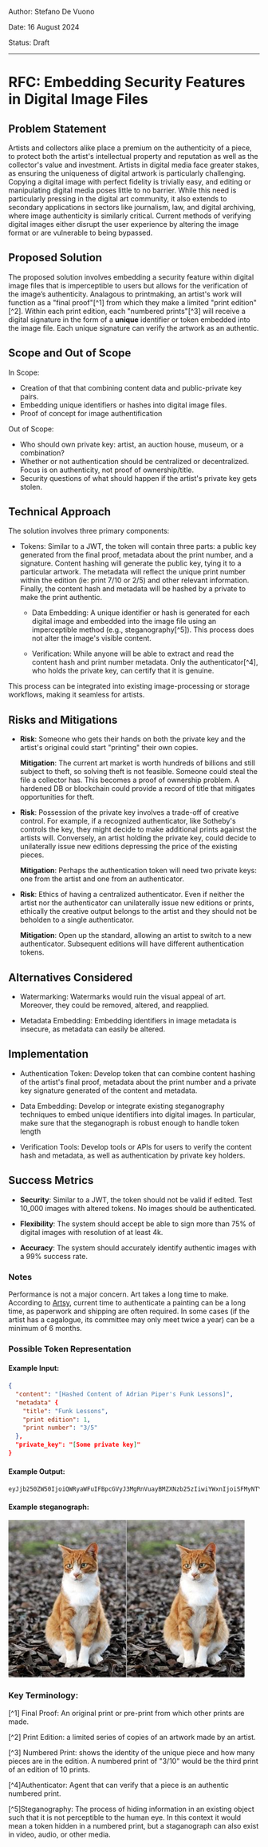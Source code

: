 Author: Stefano De Vuono

Date: 16 August 2024

Status: Draft

---
# RFC: Embedding Security Features in Digital Image Files

## Problem Statement

Artists and collectors alike place a premium on the authenticity of a piece, to protect both the artist's intellectual property and reputation as well as the collector's value and investment. Artists in digital media face greater stakes, as ensuring the uniqueness of digital artwork is particularly challenging. Copying a digital image with perfect fidelity is trivially easy, and editing or manipulating digital media poses little to no barrier. While this need is particularly pressing in the digital art community, it also extends to secondary applications in sectors like journalism, law, and digital archiving, where image authenticity is similarly critical. Current methods of verifying digital images either disrupt the user experience by altering the image format or are vulnerable to being bypassed.

## Proposed Solution

The proposed solution involves embedding a security feature within digital image files that is imperceptible to users but allows for the verification of the image’s authenticity. Analagous to printmaking, an artist's work  will function as a "final proof"[^1] from which they make a limited "print edition"[^2]. Within each print edition, each "numbered prints"[^3] will receive a digital signature in the form of  a **unique** identifier or token embedded into the image file. Each unique signature can verify the artwork as an authentic.

## Scope and Out of Scope

In Scope:

- Creation of that that combining content data and public-private key pairs.
- Embedding unique identifiers or hashes into digital image files.
- Proof of concept for image authentification

Out of Scope:

- Who should own private key: artist, an auction house, museum, or a combination?
- Whether or not authentication should be centralized or decentralized. Focus is on authenticity, not proof of ownership/title.
- Security questions of what should happen if the artist's private key gets stolen.

 ## Technical Approach

The solution involves three primary components:

- Tokens: Similar to a JWT, the token will contain three parts: a public key generated from the final proof, metadata about the print number, and a signature. Content hashing will generate the public key, tying it to a particular artwork. The metadata will reflect the unique print number within the edition (ie: print 7/10 or 2/5) and other relevant information. Finally, the content hash and metadata will be hashed by a private to make the print authentic.

    - Data Embedding: A unique identifier or hash is generated for each digital image and embedded into the image file using an imperceptible method (e.g., steganography[^5]). This process does not alter the image's visible content.

    - Verification: While anyone will be able to extract and read the content hash and print number metadata. Only the authenticator[^4], who holds the private key, can certify that it is genuine.
    
This process can be integrated into existing image-processing or storage workflows, making it seamless for artists.

## **Risks and Mitigations**

- **Risk**: Someone who gets their hands on both the private key and the artist's original could start "printing" their own copies.

    **Mitigation**: The current art market is worth hundreds of billions and still subject to theft, so solving theft is not feasible. Someone could steal the file a collector has. This becomes a proof of ownership problem. A hardened DB or blockchain could provide a record of title that mitigates opportunities for theft.

- **Risk**: Possession of the private key involves a trade-off of creative control. For example, if a recognized authenticator, like Sotheby's controls the key, they might decide to make additional prints against the artists will. Conversely, an artist holding the private key, could decide to unilaterally issue new editions depressing the price of the existing pieces.

    **Mitigation**: Perhaps the authentication token will need two private keys: one from the artist and one from an authenticator.

- **Risk**: Ethics of having a centralized authenticator. Even if neither the artist nor the authenticator can unilaterally issue new editions or prints, ethically the creative output belongs to the artist and they should not be beholden to a single authenticator.

    **Mitigation**: Open up the standard, allowing an artist to switch to a new authenticator. Subsequent editions will have different authentication tokens.

## Alternatives Considered

- Watermarking: Watermarks would ruin the visual appeal of art. Moreover, they could be removed, altered, and reapplied.

- Metadata Embedding: Embedding identifiers in image metadata is insecure, as metadata can easily be altered.


## Implementation

- Authentication Token: Develop token that can combine content hashing of the artist's final proof, metadata about the print number and a private key signature generated of the content and metadata.

 - Data Embedding: Develop or integrate existing steganography techniques to embed unique identifiers into digital images. In particular, make sure that the steganograph is robust enough to handle token length

- Verification Tools: Develop tools or APIs for users to verify the content hash and metadata, as well as authentication by private key holders.

## Success Metrics

- **Security**: Similar to a JWT, the token should not be valid if edited. Test 10_000 images with altered tokens. No images should be authenticated.

- **Flexibility**: The system should accept be able to sign more than 75% of digital images with resolution of at least 4k.

- **Accuracy**: The system should accurately identify authentic images with a 99% success rate.

### Notes

Performance is not a major concern. Art takes a long time to make. According to [Artsy](https://www.artsy.net/article/artsy-editorial-what-to-do-if-you-think-you-ve-found-a-masterpiece-in-the-attic), current time to authenticate a painting can be a long time, as paperwork and shipping are often required. In some cases (if the artist has a cagalogue, its committee may only meet twice a year) can be a minimum of 6 months.

### Possible Token Representation
#### Example Input:
```json
{
  "content": "[Hashed Content of Adrian Piper's Funk Lessons]",
  "metadata" {
    "title": "Funk Lessons",
    "print edition": 1,
    "print number": "3/5"
  },
  "private_key": "[Some private key]"
}
```

#### Example Output:
```jwt
eyJjb250ZW50IjoiQWRyaWFuIFBpcGVyJ3MgRnVuayBMZXNzb25zIiwiYWxnIjoiSFMyNTYifQ.eyJ0aXRsZSI6IkZ1bmsgTGVzc29ucyIsInByaW50IGVkaXRpb24iOjEsInByaW50IG51bWJlciI6IjMvNSJ9._cVj6EVj2vJ6vSV6JLeZFOSKHHN3A0VS84h0qR9aSEs
```


#### Example steganograph:

![steganograph of cat](./steganograph.jpg)


### Key Terminology:

[^1] Final Proof: An original print or pre-print from which other prints are made.

[^2] Print Edition: a limited series of copies of an artwork made by an artist.

[^3] Numbered Print: shows the identity of the unique piece and how many pieces are in the edition. A numbered print of "3/10" would be the third print of an edition of 10 prints.

[^4]Authenticator: Agent that can verify that a piece is an authentic numbered print.

[^5]Steganography: The process of hiding information in an existing object such that it is not perceptible to the human eye. In this context it would mean a token hidden in a numbered print, but a staganograph can also exist in video, audio, or other media.
